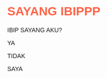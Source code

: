 <!DOCTYPE html>
<html>
<head>
  <title>ANDA & KAMU</title>
  <style>
    body {
      font-family: Arial, sans-serif;
    }
    h1 {
      curdor: pointer;
      color: Tomato;
    p {
      cursor: pointer;
      color: Ultramarine;
      margin: 5px 0;
    }
    .hidden {
      display: none;
    }
  </style>
</head>
<body>
  <h1 onclick="toggleSayang()">SAYANG IBIPPP</h1>
  <div id="andaContent" class="hidden">
    <p onclick="toggleIbippp()">IBIP SAYANG AKU?</p>
    <div id="kamuContent" class="hidden">
      <p>YA</p>
      <p>TIDAK</p>
    </div>
    <p>SAYA</p>
  </div>
  <script>
    function toggleAnda() {
      const andaContent = document.getElementById("andaContent");
      andaContent.classList.toggle("hidden");
    }
    function toggleKamu() {
      const kamuContent = document.getElementById("kamuContent");
      kamuContent.classList.toggle("hidden");
    }
  </script>
</body>
</html>
